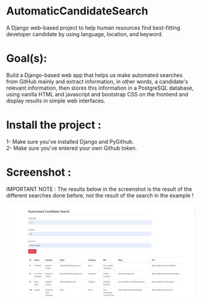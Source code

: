 # AutomaticCandidateSearch
A Django web-based project to help human resources find best-fitting developer candidate by using language, location, and keyword.

# Goal(s):
Build a Django-based web app that helps us make automated searches from GitHub mainly and extract information, in other words, a candidate's relevant information, 
then stores this information in a PostgreSQL database, using vanilla HTML and javascript and bootstrap CSS on the frontend and display results in simple web interfaces.

# Install the project :
1- Make sure you've installed Django and PyGithub. <br>
2- Make sure you've entered your own Github token.

# Screenshot :
IMPORTANT NOTE : The results below in the screenshot is the result of the different searches done before, not the result of the search in the example !

![alt text](https://github.com/emreOytun/AutomaticCandidateSearch/blob/master/ss.png)
